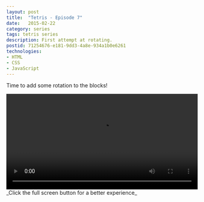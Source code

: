 ```yaml
---
layout: post
title:  "Tetris - Episode 7"
date:   2015-02-22
category: series
tags: tetris series
description: First attempt at rotating.
postid: 71254676-e181-9dd3-4a8e-934a1b0e6261
technologies:
- HTML
- CSS
- JavaScript
---
```


Time to add some rotation to the blocks!

<video style="width:100%;" controls>
	<source src="http://videos.quarrantine.com:8000?name=tetris7.mp4" type="video/mp4">
</video>
_Click the full screen button for a better experience_
